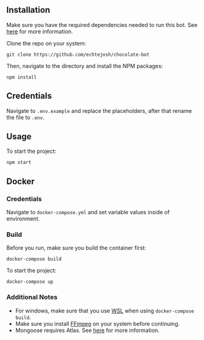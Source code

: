 ## Installation
Make sure you have the required dependencies needed to run this bot. See [here](https://discordjs.guide/preparations/) for more information.

Clone the repo on your system:

    git clone https://github.com/echtejosh/chocolate-bot

Then, navigate to the directory and install the NPM packages:

    npm install


## Credentials

Navigate to `.env.example` and replace the placeholders, after that rename the file to `.env`.

## Usage
To start the project:

    npm start


## Docker

### Credentials
Navigate to `docker-compose.yml` and set variable values inside of environment.

### Build
Before you run, make sure you build the container first:

    docker-compose build

To start the project:

    docker-compose up


### Additional Notes

- For windows, make sure that you use [WSL](https://learn.microsoft.com/en-us/windows/wsl/install) when using `docker-compose build`. 
- Make sure you install [FFmpeg](https://ffmpeg.org/) on your system before continuing.
- Mongoose requires Atlas. See [here](https://www.mongodb.com/docs/manual/reference/connection-string/) for more information.
